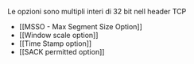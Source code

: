 Le opzioni sono multipli interi di 32 bit nell header TCP
- [[MSSO - Max Segment Size Option]]
- [[Window scale option]]
- [[Time Stamp option]]
- [[SACK permitted option]]